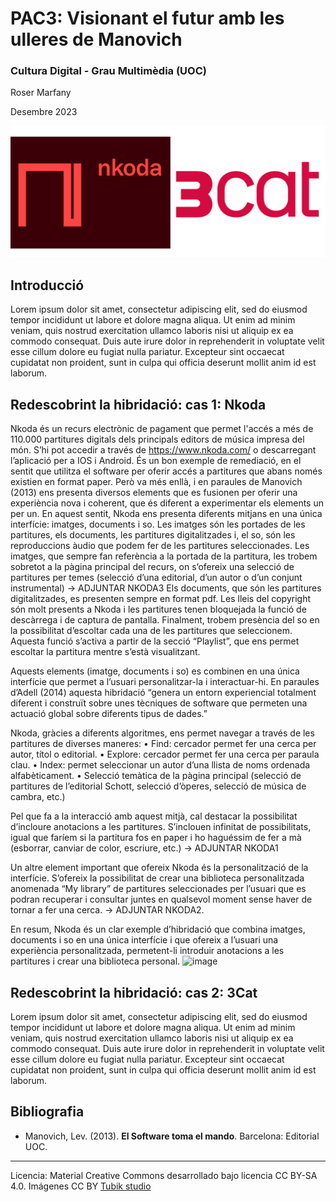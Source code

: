 # PAC3: Visionant el futur amb les ulleres de Manovich
### Cultura Digital - Grau Multimèdia (UOC)


Roser Marfany

Desembre 2023

![Logos Nkoda i 3Cat](img/logos.png) 



## Introducció


Lorem ipsum dolor sit amet, consectetur adipiscing elit, sed do eiusmod tempor incididunt ut labore et dolore magna aliqua. Ut enim ad minim veniam, quis nostrud exercitation ullamco laboris nisi ut aliquip ex ea commodo consequat. Duis aute irure dolor in reprehenderit in voluptate velit esse cillum dolore eu fugiat nulla pariatur. Excepteur sint occaecat cupidatat non proident, sunt in culpa qui officia deserunt mollit anim id est laborum.


## Redescobrint la hibridació: cas 1: Nkoda

Nkoda és un recurs electrònic de pagament que permet l'accés a més de 110.000 partitures digitals dels principals editors de música impresa del món. S’hi pot accedir a través de https://www.nkoda.com/ o descarregant l’aplicació per a IOS i Android.
És un bon exemple de remediació, en el sentit que utilitza el software per oferir accés a partitures que abans només existien en format paper. Però va més enllà, i en paraules de Manovich (2013) ens presenta diversos elements que es fusionen per oferir una experiència nova i coherent, que és diferent a experimentar els elements un per un. En aquest sentit, Nkoda ens presenta diferents mitjans en una única interfície: imatges, documents i so. Les imatges són les portades de les partitures, els documents, les partitures digitalitzades i, el so, són les reproduccions àudio que podem fer de les partitures seleccionades. 
Les imatges, que sempre fan referència a la portada de la partitura, les trobem sobretot a la pàgina principal del recurs, on s’ofereix una selecció de partitures per temes (selecció d’una editorial, d’un autor o d’un conjunt instrumental) -> ADJUNTAR NKODA3
Els documents, que són les partitures digitalitzades, es presenten sempre en format pdf. Les lleis del copyright són molt presents a Nkoda i les partitures tenen bloquejada la funció de descàrrega i de captura de pantalla.
Finalment, trobem presència del so en la possibilitat d’escoltar cada una de les partitures que seleccionem. Aquesta funció s’activa a partir de la secció “Playlist”, que ens permet escoltar la partitura mentre s’està visualitzant.

Aquests elements (imatge, documents i so) es combinen en una única interfície que permet a l’usuari personalitzar-la i interactuar-hi. En paraules d’Adell (2014) aquesta hibridació “genera un entorn experiencial totalment diferent i construït sobre unes tècniques de software que permeten una actuació global sobre diferents tipus de dades.”

Nkoda, gràcies a diferents algoritmes, ens permet navegar a través de les partitures de diverses maneres:
•	Find: cercador permet fer una cerca per autor, títol o editorial.
•	Explore: cercador permet fer una cerca per paraula clau.
•	Index: permet seleccionar un autor d’una llista de noms ordenada alfabèticament.
•	Selecció temàtica de la pàgina principal (selecció de partitures de l’editorial Schott, selecció d’òperes, selecció de música de cambra, etc.)

Pel que fa a la interacció amb aquest mitjà, cal destacar la possibilitat d’incloure anotacions a les partitures. S’inclouen infinitat de possibilitats, igual que faríem si la partitura fos en paper i ho haguéssim de fer a mà (esborrar, canviar de color, escriure, etc.) -> ADJUNTAR NKODA1

Un altre element important que ofereix Nkoda és la personalització de la interfície. S’ofereix la possibilitat de crear una biblioteca personalitzada anomenada “My library” de partitures seleccionades per l’usuari que es podran recuperar i consultar juntes en qualsevol moment sense haver de tornar a fer una cerca. -> ADJUNTAR NKODA2. 


En resum, Nkoda és un clar exemple d’hibridació que combina imatges, documents i so en una única interfície i que ofereix a l’usuari una experiència personalitzada, permetent-li introduir anotacions a les partitures i crear una biblioteca personal.
![image](https://github.com/rmarfany/PEC3_Manovich_Reloaded/assets/152926668/c94fa630-09a0-4f38-b4c6-46559a67b794)




## Redescobrint la hibridació: cas 2: 3Cat

Lorem ipsum dolor sit amet, consectetur adipiscing elit, sed do eiusmod tempor incididunt ut labore et dolore magna aliqua. Ut enim ad minim veniam, quis nostrud exercitation ullamco laboris nisi ut aliquip ex ea commodo consequat. Duis aute irure dolor in reprehenderit in voluptate velit esse cillum dolore eu fugiat nulla pariatur. Excepteur sint occaecat cupidatat non proident, sunt in culpa qui officia deserunt mollit anim id est laborum.


## Bibliografia

* Manovich, Lev. (2013). **El Software toma el mando**. Barcelona: Editorial UOC. 


----

Licencia: Material Creative Commons desarrollado bajo licencia CC BY-SA 4.0. Imágenes CC BY [Tubik studio](https://blog.tubikstudio.com/how-to-create-original-flat-illustrations-designers-tips/) 
